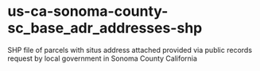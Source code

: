 us-ca-sonoma-county-sc_base_adr_addresses-shp
=============================================

SHP file of parcels with situs address attached provided via public records request by local government in Sonoma County California
